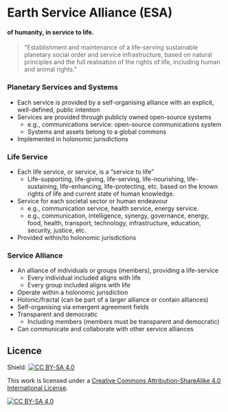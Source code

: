 # Earth Service Alliance (ESA)
#### of humanity, in service to life.

> "Establishment and maintenance of a life-serving sustainable planetary social order and service infrastructure, based on natural principles and the full realisation of the rights of life, including human and animal rights."

### Planetary Services and Systems

- Each service is provided by a self-organising alliance with an explicit, well-defined, public intention
- Services are provided through publicly owned open-source systems
  - e.g., communications service: open-source communications system
  - Systems and assets belong to a global commons
- Implemented in holonomic jurisdictions

### Life Service

- Each life service, or service, is a “service to life”
  - Life-supporting, life-giving, life-serving, life-nourishing, life-sustaining, life-enhancing, life-protecting, etc. based on the known rights of life and current state of human knowledge.
- Service for each societal sector or human endeavour
  - e.g., communication service, health service, energy service.
  - e.g., communication, intelligence, synergy, governance, energy, food, health, transport, technology, infrastructure, education, security, justice, etc.
- Provided within/to holonomic jurisdictions
    
### Service Alliance

- An alliance of individuals or groups (members), providing a life-service
  - Every individual included aligns with life
  - Every group included aligns with life
- Operate within a holonomic jurisdiction
- Holonic/fractal (can be part of a larger alliance or contain alliances)
- Self-organising via emergent agreement fields
- Transparent and democratic
  - Including members (members must be transparent and democratic)
- Can communicate and collaborate with other service alliances 

## Licence

Shield: [![CC BY-SA 4.0][cc-by-sa-shield]][cc-by-sa]

This work is licensed under a [Creative Commons Attribution-ShareAlike 4.0
International License][cc-by-sa].

[![CC BY-SA 4.0][cc-by-sa-image]][cc-by-sa]

[cc-by-sa]: http://creativecommons.org/licenses/by-sa/4.0/
[cc-by-sa-image]: https://licensebuttons.net/l/by-sa/4.0/88x31.png
[cc-by-sa-shield]: https://img.shields.io/badge/License-CC%20BY--SA%204.0-lightgrey.svg
